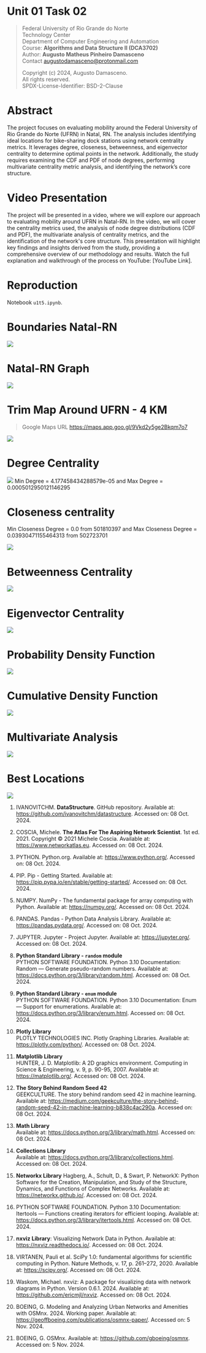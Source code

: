 # Unit 01 Task 02
> Federal University of Rio Grande do Norte  
> Technology Center  
> Department of Computer Engineering and Automation  
> Course: **Algorithms and Data Structure II (DCA3702)**  
> Author: **Augusto Matheus Pinheiro Damasceno**  
> Contact
> [augustodamasceno@protonmail.com](mailto:augustodamasceno@protonmail.com)
>
> Copyright (c) 2024, Augusto Damasceno.  
> All rights reserved.   
> SPDX-License-Identifier: BSD-2-Clause


# Abstract

The project focuses on evaluating mobility around the Federal University of Rio Grande do Norte (UFRN) in Natal, RN.
The analysis includes identifying ideal locations for bike-sharing dock stations using network centrality metrics. 
It leverages degree, closeness, betweenness, and eigenvector centrality to determine optimal points in the network. 
Additionally, the study requires examining the CDF and PDF of node degrees, performing multivariate centrality 
metric analysis, and identifying the network’s core structure. 

# Video Presentation

The project will be presented in a video, where we will explore our approach to evaluating mobility around UFRN in Natal-RN.
In the video, we will cover the centrality metrics used, the analysis of node degree distributions (CDF and PDF), 
the multivariate analysis of centrality metrics, and the identification of the network's core structure. 
This presentation will highlight key findings and insights derived from the study, providing a comprehensive overview 
of our methodology and results. Watch the full explanation and walkthrough 
of the process on YouTube: [YouTube Link].

# Reproduction

Notebook `u1t5.ipynb`.

# Boundaries Natal-RN
![](natal_boundaries.jpg)

# Natal-RN Graph
![](natal_bicycle_graph.jpg)

# Trim Map Around UFRN - 4 KM  
> Google Maps URL https://maps.app.goo.gl/9Vkd2y5ge2Bkqm7o7  

![](ufrn_bicycle_graph.jpg)

# Degree Centrality
![](ufrn_bicycle_centrality.png)
Min Degree = 4.177458434288579e-05 and Max Degree = 0.0005012950121146295

# Closeness centrality
Min Closeness Degree = 0.0 from 501810397 and Max Closeness Degree = 0.03930471155464313 from 502723701

![](ufrn_bicycle_closeness_centrality.jpg)

# Betweenness Centrality
![](ufrn_bicycle_betweenness_centrality.jpg)

# Eigenvector Centrality
![](ufrn_bicycle_eigenvector_centrality.jpg)

# Probability Density Function
![](ufrn_bicycle_probability_density_function.jpg)

# Cumulative Density Function
![](cumulative_density_function.png)

# Multivariate Analysis 
![](ufrn_bicycle_multivariate_analysis.png)

# Best Locations
![](best_locations.png)


1. IVANOVITCHM. **DataStructure**. GitHub repository. Available at: <https://github.com/ivanovitchm/datastructure>. Accessed on: 08 Oct. 2024.

2. COSCIA, Michele. **The Atlas For The Aspiring Network Scientist**. 1st ed. 2021. Copyright © 2021 Michele Coscia. Available at: <https://www.networkatlas.eu>. Accessed on: 08 Oct. 2024.

3. PYTHON. Python.org. Available at: <https://www.python.org/>. Accessed on: 08 Oct. 2024.

4. PIP. Pip - Getting Started. Available at: <https://pip.pypa.io/en/stable/getting-started/>. Accessed on: 08 Oct. 2024.

5. NUMPY. NumPy - The fundamental package for array computing with Python. Available at: <https://numpy.org/>. Accessed on: 08 Oct. 2024.

6. PANDAS. Pandas - Python Data Analysis Library. Available at: <https://pandas.pydata.org/>. Accessed on: 08 Oct. 2024.

7. JUPYTER. Jupyter - Project Jupyter. Available at: <https://jupyter.org/>. Accessed on: 08 Oct. 2024.

8. **Python Standard Library - `random` module**  
   PYTHON SOFTWARE FOUNDATION. Python 3.10 Documentation: Random — Generate pseudo-random numbers. Available at: <https://docs.python.org/3/library/random.html>. Accessed on: 08 Oct. 2024.

9. **Python Standard Library - `enum` module**  
   PYTHON SOFTWARE FOUNDATION. Python 3.10 Documentation: Enum — Support for enumerations. Available at: <https://docs.python.org/3/library/enum.html>. Accessed on: 08 Oct. 2024.

10. **Plotly Library**  
   PLOTLY TECHNOLOGIES INC. Plotly Graphing Libraries. Available at: <https://plotly.com/python/>. Accessed on: 08 Oct. 2024.
11. **Matplotlib Library**  
   HUNTER, J. D. Matplotlib: A 2D graphics environment. Computing in Science & Engineering, v. 9, p. 90-95, 2007. Available at: <https://matplotlib.org/>. Accessed on: 08 Oct. 2024.

12. **The Story Behind Random Seed 42**  
   GEEKCULTURE. The story behind random seed 42 in machine learning. Available at: <https://medium.com/geekculture/the-story-behind-random-seed-42-in-machine-learning-b838c4ac290a>. Accessed on: 08 Oct. 2024.

13. **Math Library**  
   Available at: https://docs.python.org/3/library/math.html.  Accessed on: 08 Oct. 2024.

14. **Collections Library**  
   Available at: https://docs.python.org/3/library/collections.html. Accessed on: 08 Oct. 2024.

15. **Networkx Library**
    Hagberg, A., Schult, D., & Swart, P. NetworkX: Python Software for the Creation, Manipulation, 
    and Study of the Structure, Dynamics, and Functions of Complex Networks. Available at: https://networkx.github.io/. Accessed on: 08 Oct. 2024.

16. PYTHON SOFTWARE FOUNDATION. Python 3.10 Documentation: Itertools — Functions creating iterators for efficient looping. Available at: <https://docs.python.org/3/library/itertools.html>. Accessed on: 08 Oct. 2024.

17. **nxviz Library**: Visualizing Network Data in Python. Available at: <https://nxviz.readthedocs.io/>. Accessed on: 08 Oct. 2024.

18. VIRTANEN, Pauli et al. SciPy 1.0: fundamental algorithms for scientific computing in Python. Nature Methods, v. 17, p. 261–272, 2020. Available at: <https://scipy.org/>. Accessed on: 08 Oct. 2024.

19. Waskom, Michael. nxviz: A package for visualizing data with network diagrams in Python. Version 0.6.1. 2024. Available at: https://github.com/ericmjl/nxviz. Accessed on: 08 Oct. 2024.

20. BOEING, G. Modeling and Analyzing Urban Networks and Amenities with OSMnx. 2024. Working paper. Available at: https://geoffboeing.com/publications/osmnx-paper/. Accessed on: 5 Nov. 2024.

21. BOEING, G. OSMnx. Available at: https://github.com/gboeing/osmnx. Accessed on: 5 Nov. 2024.

